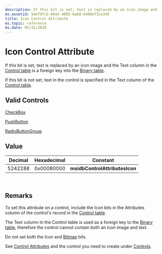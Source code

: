 ```yaml
---
description: If this bit is set, text is replaced by an icon image and the Text column in the Control table is a foreign key into the Binary table.
ms.assetid: 5eefdfcb-89a5-4885-bab0-6409ef3ce349
title: Icon Control Attribute
ms.topic: reference
ms.date: 05/31/2018
---
```


# Icon Control Attribute

If this bit is set, text is replaced by an icon image and the Text column in the [Control table](control-table.md) is a foreign key into the [Binary table](binary-table.md).

If this bit is not set, text in the control is specified in the Text column of the [Control table](control-table.md).

## Valid Controls

[CheckBox](checkbox-control.md)

[PushButton](pushbutton-control.md)

[RadioButtonGroup](radiobuttongroup-control.md)

## Value



| Decimal | Hexadecimal | Constant                       |
|---------|-------------|--------------------------------|
| 5242288 | 0x00080000  | **msidbControlAttributesIcon** |



 

## Remarks

To set this attribute on a control, include the Icon bits in the Attributes column of the control's record in the [Control table](control-table.md).

The Text column in the Control table is used as a foreign key to the [Binary table](binary-table.md), therefore the control cannot contain both an icon image and text.

Do not set both the Icon and [Bitmap](bitmap-control-attribute.md) bits.

See [Control Attributes](control-attributes.md) and the control you need to create under [Controls](controls.md).

 

 



